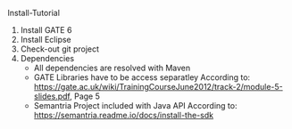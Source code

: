 Install-Tutorial

1. Install GATE 6
2. Install Eclipse
3. Check-out git project
4. Dependencies
	- All dependencies are resolved with Maven
	- GATE Libraries have to be access separatley 
		According to:
		https://gate.ac.uk/wiki/TrainingCourseJune2012/track-2/module-5-slides.pdf, Page 5
	- Semantria Project included with Java API
		According to:
		https://semantria.readme.io/docs/install-the-sdk
